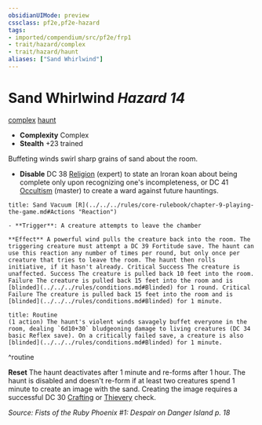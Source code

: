 ```yaml
---
obsidianUIMode: preview
cssclass: pf2e,pf2e-hazard
tags:
- imported/compendium/src/pf2e/frp1
- trait/hazard/complex
- trait/hazard/haunt
aliases: ["Sand Whirlwind"]
---
```

# Sand Whirlwind *Hazard 14*  
[complex](complex.md)  [haunt](haunt.md)  

- **Complexity** Complex
- **Stealth** +23 trained  

Buffeting winds swirl sharp grains of sand about the room.

- **Disable** DC 38 [Religion](../../skills.md#Religion) (expert) to state an Iroran koan about being complete only upon recognizing one's incompleteness, or DC 41 [Occultism](../../skills.md#Occultism) (master) to create a ward against future hauntings.  
     
```ad-embed-ability
title: Sand Vacuum [R](../../../rules/core-rulebook/chapter-9-playing-the-game.md#Actions "Reaction")

- **Trigger**: A creature attempts to leave the chamber

**Effect** A powerful wind pulls the creature back into the room. The triggering creature must attempt a DC 39 Fortitude save. The haunt can use this reaction any number of times per round, but only once per creature that tries to leave the room. The haunt then rolls initiative, if it hasn't already. Critical Success The creature is unaffected. Success The creature is pulled back 10 feet into the room. Failure The creature is pulled back 15 feet into the room and is [blinded](../../../rules/conditions.md#Blinded) for 1 round. Critical Failure The creature is pulled back 15 feet into the room and is [blinded](../../../rules/conditions.md#Blinded) for 1 minute.
```

```ad-pf2-summary
title: Routine
(1 action) The haunt's violent winds savagely buffet everyone in the room, dealing `6d10+30` bludgeoning damage to living creatures (DC 34 basic Reflex save). On a critically failed save, a creature is also [blinded](../../../rules/conditions.md#Blinded) for 1 minute.
```
^routine

**Reset** The haunt deactivates after 1 minute and re-forms after 1 hour. The haunt is disabled and doesn't re-form if at least two creatures spend 1 minute to create an image with the sand. Creating the image requires a successful DC 30 [Crafting](../../skills.md#Crafting) or [Thievery](../../skills.md#Thievery) check.  

*Source: Fists of the Ruby Phoenix #1: Despair on Danger Island p. 18*
